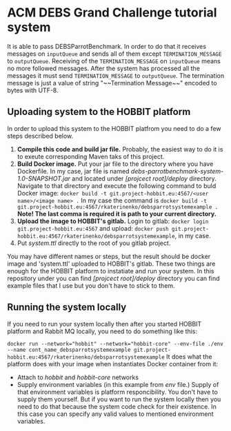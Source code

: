 # ACM DEBS Grand Challenge tutorial system

It is able to  pass DEBSParrotBenchmark. In order to do that it receives messages on `inputQueue` and sends all of them
except `TERMINATION_MESSAGE` to `outputQueue`. Receiving of the `TERMINATION_MESSAGE` on `inputQueue`
means no more followed messages. After the system has processed all the messages it must send `TERMINATION_MESSAGE` to
`outputQueue`. The termination message is just a value of string "\~~Termination Message\~~" encoded to bytes with UTF-8.

## Uploading system to the HOBBIT platform
In order to upload this system to the HOBBIT platfrom you need to do a few steps described below.

1. **Compile this code and build jar file.** Probably, the easiest way to do it is to exeute corresponding Maven taks
of this project.
2. **Build Docker image.** Put your jar file to the directory where you have Dockerfile. In my case, jar file is named
*debs-parrotbenchmark-system-1.0-SNAPSHOT.jar* and located under *[projcect root]/deploy* directory. Navigate to that
directory and execute the following command to buld Docker image: `docker build -t git.project-hobbit.eu:4567/<user name>/<image name> .`
In my case the command is `docker build -t git.project-hobbit.eu:4567/rkaterinenko/debsparrotsystemexample .` **Note! The last comma is required it is path to your current directory.**
3. **Upload the image to HOBBIT's gitlab.**  Login to gitlab: `docker login git.project-hobbit.eu:4567` and upload:
`docker push git.project-hobbit.eu:4567/rkaterinenko/debsparrotsystemexample`, in my case.
4. Put *system.ttl* directly to the root of you gitlab project.

You may have different names or steps, but the result should be docker image and 'system.ttl' uploaded to HOBBIT's gitlab.
These two things are enough for the HOBBIT platform to instatiate and run your system. In this repository under
you can find *[projcect root]/deploy* directory you can find example files that I use but you don't have to stick to them.

## Running the system locally

If you need to run your system locally then after you started HOBBIT platform and Rabbit MQ locally, you need to do
something like this:

`docker run --network="hobbit" --network="hobbit-core" --env-file ./env --name cont_name_debsparrotsystemexample git.project-hobbit.eu:4567/rkaterinenko/debsparrotsystemexample`
It does what the platform does with your image when instantiates Docker container from it:
- Attach to *hobbit* and *hobbit-core* networks
- Supply environment variables (in this example from *env* file.)
Supply of that environment variables is platform responcibility. You don't have to supply
them yourself. But if you want to run the system locally then you need to do that
because the system code check for their existence. In this case you can specify any valid
values to mentioned environment variables.
